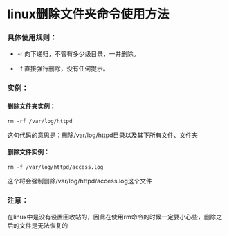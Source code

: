 # linux删除文件夹命令使用方法

### 具体使用规则：



* -r 向下递归，不管有多少级目录，一并删除。

* -f 直接强行删除，没有任何提示。



### 实例：
#### 删除文件夹实例：

```
rm -rf /var/log/httpd
```

这句代码的意思是：删除/var/log/httpd目录以及其下所有文件、文件夹



#### 删除文件实例：

```
rm -f /var/log/httpd/access.log
```

这个将会强制删除/var/log/httpd/access.log这个文件



### 注意：

在linux中是没有设置回收站的，因此在使用rm命令的时候一定要小心些，删除之后的文件是无法恢复的


